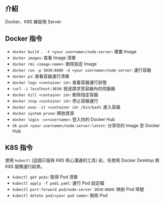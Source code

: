 ## 介紹

Docker、K8S 練習用 Server

## Docker 指令

- `docker build . -t <your username>/node-server`: 建置 Image 
- `docker images`: 查看 Image 清單
- `docker rmi <image-name>`: 刪除指定 Image
- `docker run -p 3030:8080 -d <your username>/node-server`: 運行容器
- `docker ps`: 查看容器運行清單
- `docker logs <container id>`: 查看容器運行狀態
- `curl -i localhost:3030`: 發送請求至容器內的伺服器
- `docker kill <container id>`: 刪除指定容器
- `docker stop <container id>`: 停止容器運行
- `docker exec -it <container id> /bin/bash`: 進入容器
- `docker system prune`: 釋放資源
- `docker login -u=<username>`: 登入你的 Docker Hub
- `dk push <your username>/node-server:latest`: 分享你的 Image 至 Docker Hub


## K8S 指令

使用 `kubectl` (這個只是與 K8S 核心溝通的工具) 前，先使用 Docker Desktop 將 K8S 服務運行起來。

- `kubectl get pods`: 取得 Pod 清單
- `kubectl apply -f pod1.yaml`: 運行 Pod 設定檔
- `kubectl port-forward pod/node-server 3030:8080`: 映射 Pod 埠號
- `kubectl delete pod/<your pod name>`: 刪除 Pod

